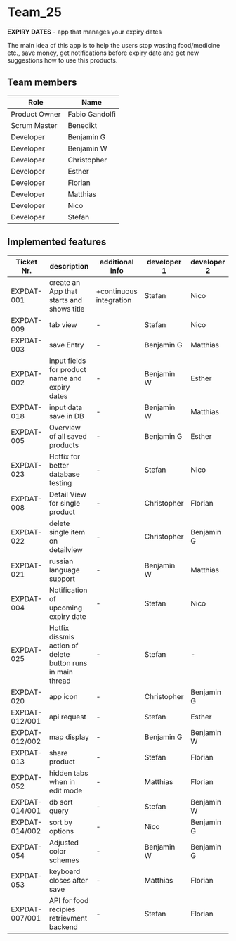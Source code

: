 
# Team_25

  
**EXPIRY DATES** - app that manages your expiry dates

 The main idea of this app is to help the users stop wasting food/medicine etc., save money, get notifications before expiry date and get new suggestions how to use this products. 


## Team members

| Role |  Name|
|--|--|
| Product Owner | Fabio Gandolfi |
| Scrum Master | Benedikt |
| Developer |  Benjamin G |
| Developer | Benjamin W |
| Developer | Christopher |
| Developer | Esther |
| Developer | Florian |
| Developer | Matthias |
| Developer | Nico |
| Developer | Stefan |


## Implemented features

| Ticket Nr. | description | additional info | developer 1 | developer 2 |
|---|---|---|---|---|
|EXPDAT-001   | create an App that starts and shows title  | +continuous integration  | Stefan  | Nico  |
|EXPDAT-009   | tab view  | -  | Stefan  | Nico  |
|EXPDAT-003   | save Entry  | -  | Benjamin G  | Matthias  |
|EXPDAT-002   | input fields for product name and expiry dates    | -  | Benjamin W  | Esther  |
|EXPDAT-018   | input data save in DB  | -  | Benjamin W  | Matthias |
|EXPDAT-005   | Overview of all saved products  | -  | Benjamin G  | Esther |
|EXPDAT-023   | Hotfix for better database testing  | -  | Stefan  | Nico |
|EXPDAT-008   | Detail View for single product  | -  | Christopher  | Florian  |
|EXPDAT-022   | delete single item on detailview  | -  | Christopher  | Benjamin G  |
|EXPDAT-021   | russian language support  | -  | Benjamin W  | Matthias  |
|EXPDAT-004   | Notification of upcoming expiry date | -  | Stefan  | Nico  |
|EXPDAT-025   | Hotfix dissmis action of delete button runs in main thread | -  | Stefan  | -  |
|EXPDAT-020   | app icon | -  | Christopher  | Benjamin G  |
|EXPDAT-012/001   | api request | -  | Stefan  | Esther  |
|EXPDAT-012/002   | map display | -  | Benjamin G   | Benjamin W  |
|EXPDAT-013   | share product | -  | Stefan  | Florian  |
|EXPDAT-052   | hidden tabs when in edit mode | -  | Matthias  | Florian  |
|EXPDAT-014/001   | db sort query | -  | Stefan  | Benjamin W  |
|EXPDAT-014/002   | sort by options | -  | Nico  | Benjamin G  |
|EXPDAT-054   | Adjusted color schemes | -  | Benjamin W  | Benjamin G  |
|EXPDAT-053   | keyboard closes after save | -  | Matthias  | Florian  |
|EXPDAT-007/001   | API for food recipies retrievment backend | -  | Stefan  | Florian  |


